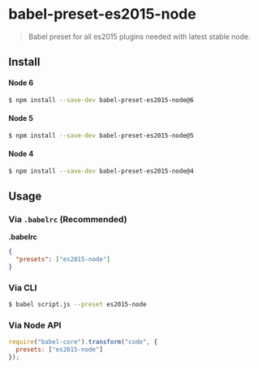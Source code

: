 # babel-preset-es2015-node

> Babel preset for all es2015 plugins needed with latest stable node.

## Install

#### Node 6
```sh
$ npm install --save-dev babel-preset-es2015-node@6
```
#### Node 5
```sh
$ npm install --save-dev babel-preset-es2015-node@5
```
#### Node 4
```sh
$ npm install --save-dev babel-preset-es2015-node@4
```

## Usage

### Via `.babelrc` (Recommended)

**.babelrc**

```json
{
  "presets": ["es2015-node"]
}
```

### Via CLI

```sh
$ babel script.js --preset es2015-node
```

### Via Node API

```javascript
require("babel-core").transform("code", {
  presets: ["es2015-node"]
});
```
